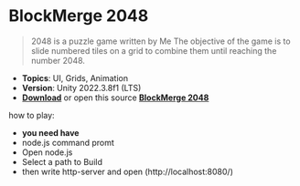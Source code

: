 # BlockMerge 2048

> 2048 is a puzzle game written by Me The objective of the game is to slide numbered tiles on a grid to combine them until reaching the number 2048.

- **Topics**: UI, Grids, Animation
- **Version**: Unity 2022.3.8f1 (LTS)
- [**Download**](https://github.com/Leks2000/BlockMerge-2048/releases/download/Release/Build.zip) or open this source [**BlockMerge 2048**](https://yandex.ru/games/app/303067)

how to play:

- **you need have**
- node.js command promt
- Open node.js
- Select a path to Build
- then write http-server and open (http://localhost:8080/)
